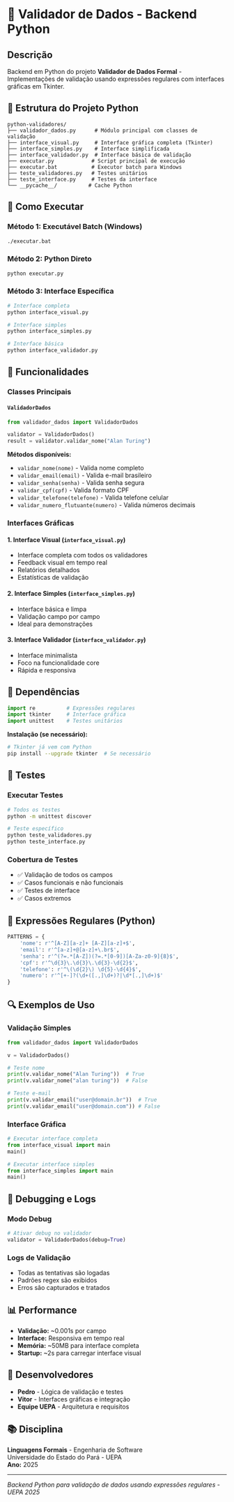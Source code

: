 # 🐍 Validador de Dados - Backend Python

## Descrição
Backend em Python do projeto **Validador de Dados Formal** - Implementações de validação usando expressões regulares com interfaces gráficas em Tkinter.

## 📁 Estrutura do Projeto Python

```
python-validadores/
├── validador_dados.py      # Módulo principal com classes de validação
├── interface_visual.py     # Interface gráfica completa (Tkinter)
├── interface_simples.py    # Interface simplificada
├── interface_validador.py  # Interface básica de validação
├── executar.py            # Script principal de execução
├── executar.bat           # Executor batch para Windows
├── teste_validadores.py   # Testes unitários
├── teste_interface.py     # Testes da interface
└── __pycache__/          # Cache Python
```

## 🚀 Como Executar

### Método 1: Executável Batch (Windows)
```bash
./executar.bat
```

### Método 2: Python Direto
```bash
python executar.py
```

### Método 3: Interface Específica
```bash
# Interface completa
python interface_visual.py

# Interface simples
python interface_simples.py

# Interface básica
python interface_validador.py
```

## 🧮 Funcionalidades

### Classes Principais

#### `ValidadorDados`
```python
from validador_dados import ValidadorDados

validator = ValidadorDados()
result = validator.validar_nome("Alan Turing")
```

**Métodos disponíveis:**
- `validar_nome(nome)` - Valida nome completo
- `validar_email(email)` - Valida e-mail brasileiro
- `validar_senha(senha)` - Valida senha segura
- `validar_cpf(cpf)` - Valida formato CPF
- `validar_telefone(telefone)` - Valida telefone celular
- `validar_numero_flutuante(numero)` - Valida números decimais

### Interfaces Gráficas

#### 1. Interface Visual (`interface_visual.py`)
- Interface completa com todos os validadores
- Feedback visual em tempo real
- Relatórios detalhados
- Estatísticas de validação

#### 2. Interface Simples (`interface_simples.py`)
- Interface básica e limpa
- Validação campo por campo
- Ideal para demonstrações

#### 3. Interface Validador (`interface_validador.py`)
- Interface minimalista
- Foco na funcionalidade core
- Rápida e responsiva

## 🔧 Dependências

```python
import re          # Expressões regulares
import tkinter     # Interface gráfica
import unittest    # Testes unitários
```

**Instalação (se necessário):**
```bash
# Tkinter já vem com Python
pip install --upgrade tkinter  # Se necessário
```

## 🧪 Testes

### Executar Testes
```bash
# Todos os testes
python -m unittest discover

# Teste específico
python teste_validadores.py
python teste_interface.py
```

### Cobertura de Testes
- ✅ Validação de todos os campos
- ✅ Casos funcionais e não funcionais
- ✅ Testes de interface
- ✅ Casos extremos

## 📝 Expressões Regulares (Python)

```python
PATTERNS = {
    'nome': r'^[A-Z][a-z]+ [A-Z][a-z]+$',
    'email': r'^[a-z]+@[a-z]+\.br$',
    'senha': r'^(?=.*[A-Z])(?=.*[0-9])[A-Za-z0-9]{8}$',
    'cpf': r'^\d{3}\.\d{3}\.\d{3}-\d{2}$',
    'telefone': r'^\(\d{2}\) \d{5}-\d{4}$',
    'numero': r'^[+-]?(\d+([.,]\d+)?|\d*[.,]\d+)$'
}
```

## 🔍 Exemplos de Uso

### Validação Simples
```python
from validador_dados import ValidadorDados

v = ValidadorDados()

# Teste nome
print(v.validar_nome("Alan Turing"))  # True
print(v.validar_nome("alan turing"))  # False

# Teste e-mail
print(v.validar_email("user@domain.br"))  # True
print(v.validar_email("user@domain.com")) # False
```

### Interface Gráfica
```python
# Executar interface completa
from interface_visual import main
main()

# Executar interface simples
from interface_simples import main
main()
```

## 🐛 Debugging e Logs

### Modo Debug
```python
# Ativar debug no validador
validator = ValidadorDados(debug=True)
```

### Logs de Validação
- Todas as tentativas são logadas
- Padrões regex são exibidos
- Erros são capturados e tratados

## 📊 Performance

- **Validação:** ~0.001s por campo
- **Interface:** Responsiva em tempo real
- **Memória:** ~50MB para interface completa
- **Startup:** ~2s para carregar interface visual

## 👥 Desenvolvedores

- **Pedro** - Lógica de validação e testes
- **Vitor** - Interfaces gráficas e integração
- **Equipe UEPA** - Arquitetura e requisitos

## 📚 Disciplina

**Linguagens Formais** - Engenharia de Software  
Universidade do Estado do Pará - UEPA  
**Ano:** 2025

---

*Backend Python para validação de dados usando expressões regulares - UEPA 2025*